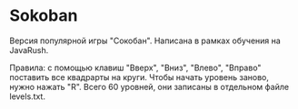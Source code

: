 # Sokoban
Версия популярной игры "Сокобан".
Написана в рамках обучения на JavaRush.

Правила: с помощью клавиш "Вверх", "Вниз", "Влево", "Вправо" поставить все квадрарты на круги. 
Чтобы начать уровень заново, нужно нажать "R".
Всего 60 уровней, они записаны в отдельном файле levels.txt.
